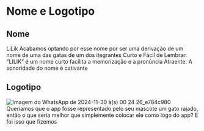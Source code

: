 # Nome e Logotipo
## Nome
LiLik
Acabamos optando por esse nome por ser uma derivação de um nome de uma das gatas de um dos itegrantes 
Curto e Fácil de Lembrar: "LILIK" é um nome curto
facilita a memorização e a pronúncia
Atraente: A sonoridade do nome é cativante

## Logotipo
![Imagem do WhatsApp de 2024-11-30 à(s) 00 24 26_e784c980](https://github.com/user-attachments/assets/fdf2c662-1d51-4024-bd89-20df2720056d)
Queriamos que o app fosse representado pelo seu mascote um gato rajado, então o que seria melhor que simplemente colocar ele como logo do app?
E foi isso que fizemos
